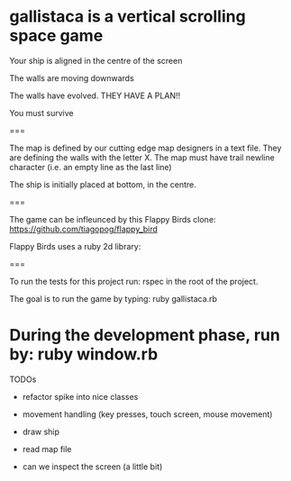 # gallistaca is a vertical scrolling space game

Your ship is aligned in the centre of the screen

The walls are moving downwards

The walls have evolved. THEY HAVE A PLAN!!

You must survive

===

The map is defined by our cutting edge map designers in a text file.
They are defining the walls with the letter X.
The map must have trail newline character (i.e. an empty line as the last line)

The ship is initially placed at bottom, in the centre.

===

The game can be infleunced by this Flappy Birds clone:
https://github.com/tiagopog/flappy_bird

Flappy Birds uses a ruby 2d library:

===

To run the tests for this project run:
rspec
in the root of the project.

The goal is to run the game by typing:
ruby gallistaca.rb

During the development phase, run by:
ruby window.rb
===

TODOs

- refactor spike into nice classes

- movement handling (key presses, touch screen, mouse movement)
- draw ship 
- read map file

- can we inspect the screen (a little bit)
